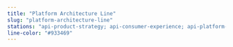 ```yaml
---
title: "Platform Architecture Line"
slug: "platform-architecture-line"
stations: "api-product-strategy; api-consumer-experience; api-platform-architecture; api-design"
line-color: "#933469"
---
```


